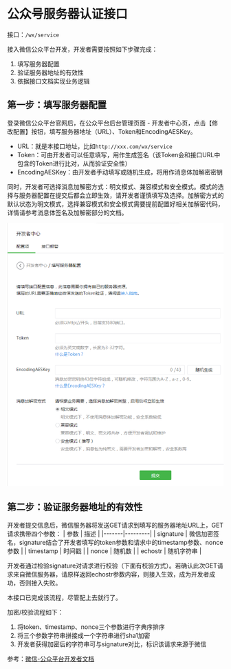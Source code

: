 # 公众号服务器认证接口 #

接口：`/wx/service`

接入微信公众平台开发，开发者需要按照如下步骤完成：

1. 填写服务器配置
2. 验证服务器地址的有效性
3. 依据接口文档实现业务逻辑

## 第一步：填写服务器配置 ##

登录微信公众平台官网后，在公众平台后台管理页面 - 开发者中心页，点击【修改配置】按钮，填写服务器地址（URL）、Token和EncodingAESKey。


- URL：就是本接口地址，比如`http://xxx.com/wx/service`
- Token：可由开发者可以任意填写，用作生成签名（该Token会和接口URL中包含的Token进行比对，从而验证安全性）
- EncodingAESKey：由开发者手动填写或随机生成，将用作消息体加解密密钥

同时，开发者可选择消息加解密方式：明文模式、兼容模式和安全模式。模式的选择与服务器配置在提交后都会立即生效，请开发者谨慎填写及选择。加解密方式的默认状态为明文模式，选择兼容模式和安全模式需要提前配置好相关加解密代码，详情请参考消息体签名及加解密部分的文档。 

![](https://github.com/diamont1001/wechat-jssdk-server/blob/master/docs/%E5%BE%AE%E4%BF%A1-%E5%BC%80%E5%8F%91%E8%80%85%E4%B8%AD%E5%BF%83.png?raw=true)

## 第二步：验证服务器地址的有效性 ##

开发者提交信息后，微信服务器将发送GET请求到填写的服务器地址URL上，GET请求携带四个参数：
| 参数   | 描述    |
|-------|---------|
| signature | 微信加密签名，signature结合了开发者填写的token参数和请求中的timestamp参数、nonce参数 |
| timestamp | 时间戳 |
| nonce | 随机数 |
| echostr | 随机字符串 |

开发者通过检验signature对请求进行校验（下面有校验方式）。若确认此次GET请求来自微信服务器，请原样返回echostr参数内容，则接入生效，成为开发者成功，否则接入失败。

本接口已完成该流程，尽管配上去就行了。

加密/校验流程如下：

1. 将token、timestamp、nonce三个参数进行字典序排序
2. 将三个参数字符串拼接成一个字符串进行sha1加密
3. 开发者获得加密后的字符串可与signature对比，标识该请求来源于微信

参考：[微信-公众平台开发者文档](http://mp.weixin.qq.com/wiki/17/2d4265491f12608cd170a95559800f2d.html)
